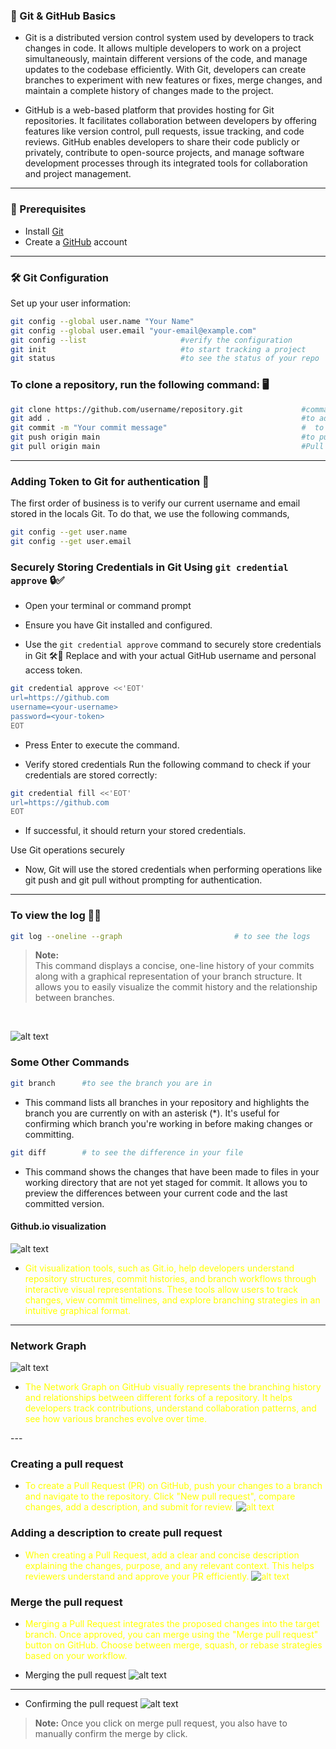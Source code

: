 ### 🚀 Git & GitHub Basics

* Git is a distributed version control system used by developers to track changes in code. It allows multiple developers to work on a project simultaneously, maintain different versions of the code, and manage updates to the codebase efficiently. With Git, developers can create branches to experiment with new features or fixes, merge changes, and maintain a complete history of changes made to the project.

* GitHub is a web-based platform that provides hosting for Git repositories. It facilitates collaboration between developers by offering features like version control, pull requests, issue tracking, and code reviews. GitHub enables developers to share their code publicly or privately, contribute to open-source projects, and manage software development processes through its integrated tools for collaboration and project management.
---
### 📌 Prerequisites
- Install [Git](https://git-scm.com/)
- Create a [GitHub](https://github.com/) account

---

### 🛠️ Git Configuration

Set up your user information:
```sh
git config --global user.name "Your Name"
git config --global user.email "your-email@example.com"
git config --list                     #verify the configuration
git init                              #to start tracking a project
git status                            #to see the status of your repo
```


### To clone a repository, run the following command: 🖥️


```sh
git clone https://github.com/username/repository.git             #command to clone the repo
git add .                                                        #to add the the things in your repo                      
git commit -m "Your commit message"                              #  to commit the staged changes             
git push origin main                                             #to push the data to main branch
git pull origin main                                             #Pull the latest changes from the repository:

```
---
### Adding Token to Git for authentication 🔑
The first order of business is to verify our current username and email stored in the locals Git. To do that, we use the following commands,
```bash
git config --get user.name
git config --get user.email
```

### Securely Storing Credentials in Git Using `git credential approve` 🔒✅
* Open your terminal or command prompt
* Ensure you have Git installed and configured.

* Use the `git credential approve` command to securely store credentials in Git 🛠️🔑
Replace <your-username> and <your-token> with your actual GitHub username and personal access token.
```bash
git credential approve <<'EOT'
url=https://github.com
username=<your-username>
password=<your-token>
EOT
```
* Press Enter to execute the command.

* Verify stored credentials
Run the following command to check if your credentials are stored correctly:
```bash
git credential fill <<'EOT'
url=https://github.com
EOT

```
* If successful, it should return your stored credentials.

Use Git operations securely
* Now, Git will use the stored credentials when performing operations like git push and git pull without prompting for authentication.
---
### To view the log 📜👀

```bash
git log --oneline --graph                         # to see the logs


```
> **Note:**  
> This command displays a concise, one-line history of your commits along with a graphical representation of your branch structure. It allows you to easily visualize the commit history and the relationship between branches.
<br>

![alt text](image-1.png)

### Some Other Commands
```bash
git branch      #to see the branch you are in 
```   
* This command lists all branches in your repository and highlights the branch you are currently on with an asterisk (*). It's useful for confirming which branch you're working in before making changes or committing.
```bash
git diff        # to see the difference in your file

```
* This command shows the changes that have been made to files in your working directory that are not yet staged for commit. It allows you to preview the differences between your current code and the last committed version.

#### Github.io visualization
![alt text](image-6.png)
* <span style="color:yellow">  Git visualization tools, such as Git.io, help developers understand repository structures, commit histories, and branch workflows through interactive visual representations. These tools allow users to track changes, view commit timelines, and explore branching strategies in an intuitive graphical format.</span>
---
### Network Graph
![alt text](image.png)

* <span style="color:yellow">The Network Graph on GitHub visually represents the branching history and relationships between different forks of a repository. It helps developers track contributions, understand collaboration patterns, and see how various branches evolve over time.
</span>
---

### Creating a pull request
* <span style="color:yellow">To create a Pull Request (PR) on GitHub, push your changes to a branch and navigate to the repository. Click "New pull request", compare changes, add a description, and submit for review. 
![alt text](image-2.png)</span>

### Adding a description to create pull request
* <span style="color:yellow">When creating a Pull Request, add a clear and concise description explaining the changes, purpose, and any relevant context. This helps reviewers understand and approve your PR efficiently.
![alt text](image-3.png)


### Merge the pull request
* <span style="color:yellow">Merging a Pull Request integrates the proposed changes into the target branch. Once approved, you can merge using the "Merge pull request" button on GitHub. Choose between merge, squash, or rebase strategies based on your workflow.</span>

* Merging the pull request
![alt text](image-4.png)
---
* Confirming the pull request
![alt text](image-5.png)
> **Note:** Once you click on merge pull request, you also have to manually confirm the merge by click.



